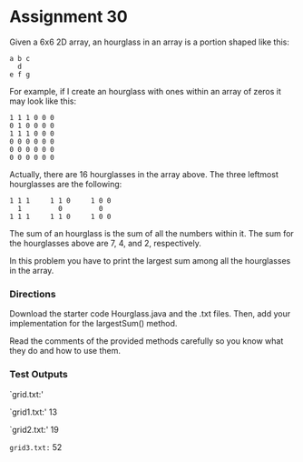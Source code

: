 # Assignment 30

Given a 6x6 2D array, an hourglass in an array is a portion shaped like this:

```
a b c
  d
e f g
```

For example, if I create an hourglass with ones within an array of zeros it may look like this:

```
1 1 1 0 0 0
0 1 0 0 0 0
1 1 1 0 0 0
0 0 0 0 0 0
0 0 0 0 0 0
0 0 0 0 0 0
```

Actually, there are 16 hourglasses in the array above. The three leftmost hourglasses are the following:

```
1 1 1     1 1 0     1 0 0
  1         0         0
1 1 1     1 1 0     1 0 0
```

The sum of an hourglass is the sum of all the numbers within it. The sum for the hourglasses above are 7, 4, and 2, respectively.

In this problem you have to print the largest sum among all the hourglasses in the array.

### Directions

Download the starter code Hourglass.java and the .txt files. 
Then, add your implementation for the largestSum() method.

Read the comments of the provided methods carefully so you know what they do and how to use them.

### Test Outputs

`grid.txt:'

`grid1.txt:' 13

`grid2.txt:' 19

`grid3.txt:` 52

